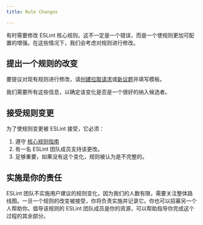 ```yaml
---
title: Rule Changes

---
```


有时需要修改 ESLint 核心规则。这不一定是一个错误，而是一个使规则更加可配置的增强。在这些情况下，我们会考虑对规则进行修改。

## 提出一个规则的改变

要提议对现有规则进行修改，请[创建拉取请求](/docs/developer-guide/contributing/pull-requests)或[新议题](https://github.com/eslint/eslint/issues/new/choose)并填写模板。

我们需要所有这些信息，以确定该变化是否是一个很好的纳入候选者。

## 接受规则变更

为了使规则变更被 ESLint 接受，它必须：

1. 遵守 [核心规则指南](new-rules#core-rule-guidelines)
1. 有一名 ESLint 团队成员支持该更改。
1. 足够重要，如果没有这个变化，规则被认为是不完整的。

## 实施是你的责任

ESLint 团队不实施用户建议的规则变化，因为我们的人数有限，需要关注整体路线图。一旦一个规则的改变被接受，你将负责实施并记录它。你也可以招募另一个人帮助你。倡导该规则的 ESLint 团队成员是你的资源，可以帮助指导你完成这个过程的其余部分。
